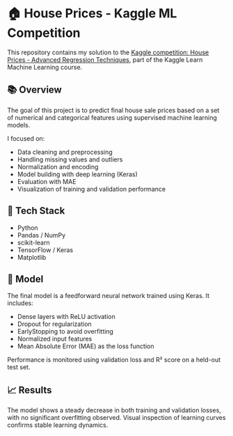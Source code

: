# 🏠 House Prices - Kaggle ML Competition

This repository contains my solution to the [Kaggle competition: House Prices - Advanced Regression Techniques](https://www.kaggle.com/competitions/home-data-for-ml-course), part of the Kaggle Learn Machine Learning course.

## 📚 Overview

The goal of this project is to predict final house sale prices based on a set of numerical and categorical features using supervised machine learning models.

I focused on:
- Data cleaning and preprocessing
- Handling missing values and outliers
- Normalization and encoding
- Model building with deep learning (Keras)
- Evaluation with MAE 
- Visualization of training and validation performance

## 🧰 Tech Stack

- Python
- Pandas / NumPy
- scikit-learn
- TensorFlow / Keras
- Matplotlib

## 🧪 Model

The final model is a feedforward neural network trained using Keras. It includes:
- Dense layers with ReLU activation
- Dropout for regularization
- EarlyStopping to avoid overfitting
- Normalized input features
- Mean Absolute Error (MAE) as the loss function

Performance is monitored using validation loss and R² score on a held-out test set.

## 📈 Results

The model shows a steady decrease in both training and validation losses, with no significant overfitting observed. Visual inspection of learning curves confirms stable learning dynamics.


